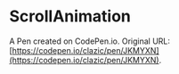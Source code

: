 # ScrollAnimation

A Pen created on CodePen.io. Original URL: [https://codepen.io/clazic/pen/JKMYXN](https://codepen.io/clazic/pen/JKMYXN).

